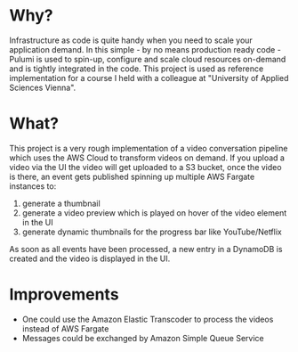 # Why?
Infrastructure as code is quite handy when you need to scale your application demand. In this simple - by no means production ready code - Pulumi
is used to spin-up, configure and scale cloud resources on-demand and is tightly integrated in the code.
This project is used as reference implementation for a course I held with a colleague at "University of Applied Sciences Vienna".

# What?
This project is a very rough implementation of a video conversation pipeline which uses the AWS Cloud to transform videos on demand.
If you upload a video via the UI the video will get uploaded to a S3 bucket, once the video is there, an event gets published spinning up multiple AWS Fargate instances to:
1) generate a thumbnail
2) generate a video preview which is played on hover of the video element in the UI
3) generate dynamic thumbnails for the progress bar like YouTube/Netflix

As soon as all events have been processed, a new entry in a DynamoDB is created and the video is displayed in the UI.

# Improvements
- One could use the Amazon Elastic Transcoder to process the videos instead of AWS Fargate 
- Messages could be exchanged by Amazon Simple Queue Service
